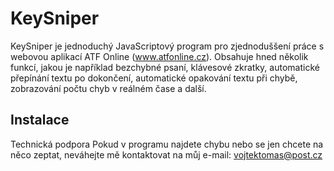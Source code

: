 # KeySniper
KeySniper je jednoduchý JavaScriptový program pro zjednoduššení práce s webovou aplikací ATF Online (www.atfonline.cz). Obsahuje hned několik funkcí, jakou je například bezchybné psaní, klávesové zkratky, automatické přepínání textu po dokončení, automatické opakování textu při chybě, zobrazování počtu chyb v reálném čase a další.


<h2>Instalace</h2
Instalace je velice snadná (stačí zkopírovat obsah souboru keysniper.js do vývojářské konzole na webu ATF Online a stisknout klávesu ENTER). Pokud se v konzoli zobrazí text "KeySniper byl úspěšně načten!", vše je v pořádku a můžete začít využívat program KeySniper naplno.


<h2>Technická podpora</h2>
Pokud v programu najdete chybu nebo se jen chcete na něco zeptat, neváhejte mě kontaktovat na můj e-mail: <a href="mailto:vojtektomas@post.cz">vojtektomas@post.cz</a>
